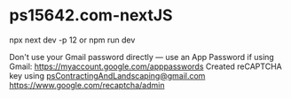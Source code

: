 # ps15642.com-nextJS
npx next dev -p 12
or
npm run dev

Don't use your Gmail password directly — use an App Password if using Gmail: https://myaccount.google.com/apppasswords
Created reCAPTCHA key using psContractingAndLandscaping@gmail.com https://www.google.com/recaptcha/admin
